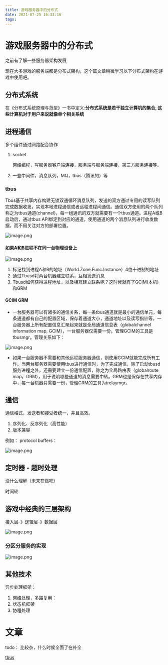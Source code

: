 ```yaml
---
title: 游戏服务器中的分布式
date: 2021-07-25 16:33:16
tags:
---
```


# 游戏服务器中的分布式

之前有了解一些服务器架构发展

现在大多游戏的服务端都是分布式架构，这个篇文章稍微学习以下分布式架构在游戏中使用吧。

## 分布式系统

在《分布式系统原理与范型》一书中定义:**分布式系统是若干独立计算机的集合, 这些计算机对于用户来说就像单个相关系统**

## 进程通信

多个组件通过网路配合协作

1. socket

   网络编程，写服务器客户端连接，服务端与服务端连接，第三方服务连接等。

2. 一些中间件，消息队列，MQ，tbus（腾讯的）等

### tbus

Tbus基于共享内存构建无锁双通循环消息队列，发送的双方通过专用的读写队列完成数据收发，实现本地进程通信或者远程进程间通信。通信双方使用的两个队列称之为tbus通道(channel)，每一组通讯的双方就需要有一个tbus通道。进程A或B启动后，通过tbus API绑定到对应的通道，使用通道的两个消息队列进行收发数据，而不用关注对方的部署位置。



![image.png](https://i.loli.net/2021/01/23/NFUkQWCjEYBGdZs.png)



#### 如果A和B进程不在同一台物理设备上



![image.png](https://i.loli.net/2021/01/23/fQrnp82u3UNmx6F.png)



1. 标记找到进程A和B的地址（World.Zone.Func.Instance）4位十进制的地址
2. 通过Tbusd将两台机器建立联系，互相发送消息
3. Tbusd如何获得进程地址，以及相互建立联系呢？这时候就有了GCIM(本机)和GRM

#### GCIM GRM

- 一台服务器可以有诸多的通信关系，每一条tbus通道就是最小的通信单元，每条通道都有自己的配置区域，保存着通道大小，通道地址以及读写指针等，一台服务器上所有配置信息汇聚起来就是全局通道信息表（globalchannel information map, GCIM），一台服务器仅需要一份。管理GCIM的工具是tbusmgr。管理关系如下：



![image.png](https://i.loli.net/2021/01/23/edGH6u4rkLa9vEc.png)

- 如果一台服务器不需要和其他远程服务器通信，则使用GCIM就能完成所有工作。当两台服务器需要使用tbus进行通信时，为了完成通信，除了启动tbusd服务进程之外，还需要建立一份通信配置，称之为全局路由表（globalroute map，GRM），用于说明哪些通道的消息需要中转。GRM也是保存在共享内存中，每一台机器只需要一份，管理GRM的工具为trelaymgr。

## 通信

通信格式，发送者和接受者统一，并且高效。

1. 序列化、反序列化（高性能）
2. 版本兼容

例如： protocol buffers：



![image.png](https://i.loli.net/2021/01/23/tyAm6pcEC7OgbvM.png)



## 定时器 - 超时处理

没什么理解（未来在做吧）

时间轮

## 游戏中经典的三层架构

接入层-》逻辑层-》数据层



![image.png](https://i.loli.net/2021/01/23/vklXESOUd5RT2jW.png)

### 分区分服务的实现



![image.png](https://i.loli.net/2021/01/23/bqkEY3ohapIFBix.png)



## 其他技术

异步处理框架：

1. 网络处理，多路复用：
2. 状态机框架
3. 协程处理

# 文章

todo： 比较杂，什么时候全面了在补全

[tbus](https://www.jianshu.com/p/543480357755)

